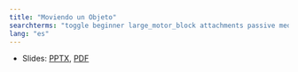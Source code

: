 ```yaml
---
title: "Moviendo un Objeto"
searchterms: "toggle beginner large_motor_block attachments passive medium_motor_block moving object moving_object moving_an_object"
lang: "es"
---
```

 <ul>
 <li class="ng-binding">Slides:
 <a href="translations/es/beginner/MoveObject.pptx">PPTX</a>,
 <a href="translations/es/beginner/MoveObject.pdf">PDF</a>
 </li>
 </ul>
